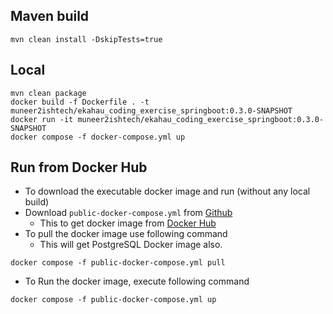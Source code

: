 ## Maven build
```
mvn clean install -DskipTests=true
```

## Local
```
mvn clean package
docker build -f Dockerfile . -t muneer2ishtech/ekahau_coding_exercise_springboot:0.3.0-SNAPSHOT
docker run -it muneer2ishtech/ekahau_coding_exercise_springboot:0.3.0-SNAPSHOT
docker compose -f docker-compose.yml up

```
## Run from Docker Hub
- To download the executable docker image and run (without any local build)
- Download `public-docker-compose.yml` from [Github](https://github.com/muneer2ishtech/ekahau-coding-exercise)
  - This to get docker image from [Docker Hub](https://hub.docker.com/repository/docker/muneer2ishtech/ekahau_coding_exercise_springboot)
- To pull the docker image use following command
  - This will get PostgreSQL Docker image also.
```
docker compose -f public-docker-compose.yml pull
```
- To Run the docker image, execute following command
```
docker compose -f public-docker-compose.yml up
```
